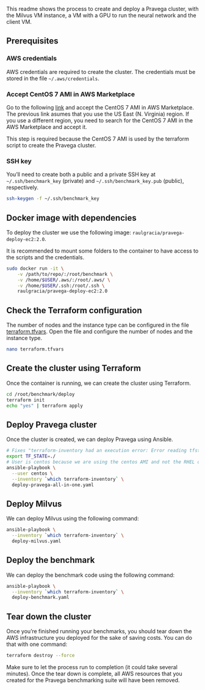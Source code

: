 This readme shows the process to create and deploy a Pravega cluster, with the Milvus VM instance, a VM with a GPU to run the neural network and the client VM. 

## Prerequisites

### AWS credentials
AWS credentials are required to create the cluster. The credentials must be stored in the file `~/.aws/credentials`.

### Accept CentOS 7 AMI in AWS Marketplace
Go to the following [link](https://aws.amazon.com/marketplace/server/procurement?productId=d9a3032a-921c-4c6d-b150-bde168105e42
) and accept the CentOS 7 AMI in AWS Marketplace. The previous link asumes that you use the US East (N. Virginia) region. If you use a different region, you need to search for the CentOS 7 AMI in the AWS Marketplace and accept it.

This step is required because the CentOS 7 AMI is used by the terraform script to create the Pravega cluster.

### SSH key
You’ll need to create both a public and a private SSH key at `~/.ssh/benchmark_key` (private) and `~/.ssh/benchmark_key.pub` (public), respectively.

``` bash
ssh-keygen -f ~/.ssh/benchmark_key
```


## Docker image with dependencies

To deploy the cluster we use the following image: `raulgracia/pravega-deploy-ec2:2.0`.

It is recommended to mount some folders to the container to have access to the scripts and the credentials.

``` bash
sudo docker run -it \
	-v /path/to/repo/:/root/benchmark \
	-v /home/$USER/.aws/:/root/.aws/ \
	-v /home/$USER/.ssh:/root/.ssh \
	raulgracia/pravega-deploy-ec2:2.0 
```

## Check the Terraform configuration
The number of nodes and the instance type can be configured in the file [terraform.tfvars](terraform.tfvars). Open the file and configure the number of nodes and the instance type.

``` bash
nano terraform.tfvars
```

## Create the cluster using Terraform

Once the container is running, we can create the cluster using Terraform.

``` bash
cd /root/benchmark/deploy
terraform init
echo "yes" | terraform apply
```


## Deploy Pravega cluster

Once the cluster is created, we can deploy Pravega using Ansible.

``` bash
# Fixes "terraform-inventory had an execution error: Error reading tfstate file: 0.12 format error"
export TF_STATE=./
# User is centos because we are using the centos AMI and not the RHEL one.
ansible-playbook \
  --user centos \
  --inventory `which terraform-inventory` \
  deploy-pravega-all-in-one.yaml
```

## Deploy Milvus

We can deploy Milvus using the following command:

``` bash
ansible-playbook \
  --inventory `which terraform-inventory` \
  deploy-milvus.yaml
```

## Deploy the benchmark

We can deploy the benchmark code using the following command:

``` bash
ansible-playbook \
  --inventory `which terraform-inventory` \
  deploy-benchmark.yaml
```


## Tear down the cluster
Once you’re finished running your benchmarks, you should tear down the AWS infrastructure you deployed for the sake of saving costs. You can do that with one command:

``` bash
terraform destroy --force
```

Make sure to let the process run to completion (it could take several minutes). Once the tear down is complete, all AWS resources that you created for the Pravega benchmarking suite will have been removed.